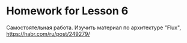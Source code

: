 # Homework for Lesson 6

Самостоятельная работа. Изучить материал по архитектуре "Flux", https://habr.com/ru/post/249279/
